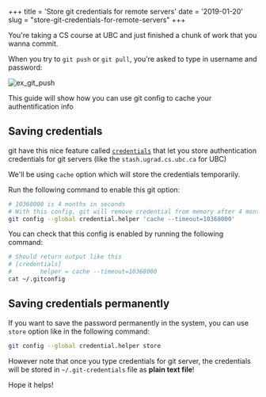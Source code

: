 +++
title = 'Store git credentials for remote servers'
date = '2019-01-20'
slug = "store-git-credentials-for-remote-servers"
+++

You're taking a CS course at UBC and just finished a chunk of work that you wanna commit.

When you try to `git push` or  `git pull`, you're asked to type in username and password:

![ex_git_push](https://user-images.githubusercontent.com/9669739/51456134-5df4ae00-1d01-11e9-91e6-d0b83e013f24.png)

This guide will show how you can use git config to cache your authentification info

## Saving credentials

git have this nice feature called [`credentials`](https://git-scm.com/docs/gitcredentials) that let you store authentication credentials for git servers (like the `stash.ugrad.cs.ubc.ca` for UBC)

We'll be using `cache` option which will store the credentials temporarily.

Run the following command to enable this git option:

```sh
# 10368000 is 4 months in seconds
# With this config, git will remove credential from memory after 4 months
git config --global credential.helper 'cache --timeout=10368000'
```

You can check that this config is enabled by running the following command:

```sh
# Should return output like this
# [credentials]
#        helper = cache --timeout=10368000
cat ~/.gitconfig
```

## Saving credentials permanently

If you want to save the password permanently in the system, you can use `store` option like in the following command:

```sh
git config --global credential.helper store
```

However note that once you type credentials for git server, the credentials will be stored in `~/.git-credentials` file as **plain text file**!

Hope it helps!
